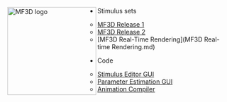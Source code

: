 <img align="left" src="https://user-images.githubusercontent.com/7523776/76351398-c3c83e80-62e3-11ea-8091-65b2a4cff818.png" width="200" alt="MF3D logo"></a>





* Stimulus sets
  * [MF3D Release 1](MF3D-Release-1.md)
  * [MF3D Release 2](MF3D-Release-2.md)
  * [MF3D Real-Time Rendering](MF3D Real-time Rendering.md)
* Code

  * [Stimulus Editor GUI](MF3D-Stimulus-Editor.md)
  * [Parameter Estimation GUI](MF3D-Video-Parameter-Estimation-GUI.md)
  * [Animation Compiler](MF3D-Video-Clip-Compiler.md)

